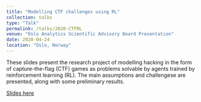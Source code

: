 ```yaml
---
title: "Modelling CTF challenges using RL"
collection: talks
type: "Talk"
permalink: /talks/2020-CTFRL
venue: "Oslo Analytics Scientific Advisory Board Presentation"
date: 2020-04-24
location: "Oslo, Norway"
---
```


These slides present the research project of modelling hacking in the form of capture-the-flag (CTF) games as problems solvable by agents trained by reinforcement learning (RL). The main assumptions and challengese are presented, along with some preliminary results.

[Slides here](CTFRL.pdf)
